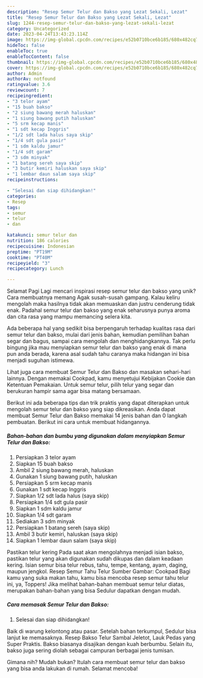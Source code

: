 ```yaml
---
description: "Resep Semur Telur dan Bakso yang Lezat Sekali, Lezat"
title: "Resep Semur Telur dan Bakso yang Lezat Sekali, Lezat"
slug: 1244-resep-semur-telur-dan-bakso-yang-lezat-sekali-lezat
category: Uncategorized
date: 2023-04-24T13:43:23.114Z
image: https://img-global.cpcdn.com/recipes/e52b0710bce6b185/680x482cq70/semur-telur-dan-bakso-foto-resep-utama.jpg
hideToc: false
enableToc: true
enableTocContent: false
thumbnail: https://img-global.cpcdn.com/recipes/e52b0710bce6b185/680x482cq70/semur-telur-dan-bakso-foto-resep-utama.jpg
cover: https://img-global.cpcdn.com/recipes/e52b0710bce6b185/680x482cq70/semur-telur-dan-bakso-foto-resep-utama.jpg
author: Admin
authorAv: notfound
ratingvalue: 3.6
reviewcount: 7
recipeingredient:
- "3 telor ayam"
- "15 buah bakso"
- "2 siung bawang merah haluskan"
- "1 siung bawang putih haluskan"
- "5 srm kecap manis"
- "1 sdt kecap Inggris"
- "1/2 sdt lada halus saya skip"
- "1/4 sdt gula pasir"
- "1 sdm kaldu jamur"
- "1/4 sdt garam"
- "3 sdm minyak"
- "1 batang sereh saya skip"
- "3 butir kemiri haluskan saya skip"
- "1 lembar daun salam saya skip"
recipeinstructions:

- "Selesai dan siap dihidangkan!"
categories:
- Resep
tags:
- semur
- telur
- dan

katakunci: semur telur dan 
nutrition: 186 calories
recipecuisine: Indonesian
preptime: "PT19M"
cooktime: "PT40M"
recipeyield: "3"
recipecategory: Lunch

---
```



Selamat Pagi Lagi mencari inspirasi resep semur telur dan bakso yang unik? Cara membuatnya memang Agak susah-susah gampang. Kalau keliru mengolah maka hasilnya tidak akan memuaskan dan justru cenderung tidak enak. Padahal semur telur dan bakso yang enak seharusnya punya aroma dan cita rasa yang mampu memancing selera kita.


Ada beberapa hal yang sedikit bisa berpengaruh terhadap kualitas rasa dari semur telur dan bakso, mulai dari jenis bahan, kemudian pemilihan bahan segar dan bagus, sampai cara mengolah dan menghidangkannya. Tak perlu bingung jika mau menyiapkan semur telur dan bakso yang enak di mana pun anda berada, karena asal sudah tahu caranya maka hidangan ini bisa menjadi suguhan istimewa.

Lihat juga cara membuat Semur Telur dan Bakso dan masakan sehari-hari lainnya. Dengan memakai Cookpad, kamu menyetujui Kebijakan Cookie dan Ketentuan Pemakaian. Untuk semur telur, pilih telur yang segar dan berukuran hampir sama agar bisa matang bersamaan.


Berikut ini ada beberapa tips dan trik praktis yang dapat diterapkan untuk mengolah semur telur dan bakso yang siap dikreasikan. Anda dapat membuat Semur Telur dan Bakso memakai 14 jenis bahan dan 0 langkah pembuatan. Berikut ini cara untuk membuat hidangannya.

<!--inarticleads1-->

##### Bahan-bahan dan bumbu yang digunakan dalam menyiapkan Semur Telur dan Bakso:

1. Persiapkan 3 telor ayam
1. Siapkan 15 buah bakso
1. Ambil 2 siung bawang merah, haluskan
1. Gunakan 1 siung bawang putih, haluskan
1. Persiapkan 5 srm kecap manis
1. Gunakan 1 sdt kecap Inggris
1. Siapkan 1/2 sdt lada halus (saya skip)
1. Persiapkan 1/4 sdt gula pasir
1. Siapkan 1 sdm kaldu jamur
1. Siapkan 1/4 sdt garam
1. Sediakan 3 sdm minyak
1. Persiapkan 1 batang sereh (saya skip)
1. Ambil 3 butir kemiri, haluskan (saya skip)
1. Siapkan 1 lembar daun salam (saya skip)


Pastikan telur kering Pada saat akan mengolahnya menjadi isian bakso, pastikan telur yang akan digunakan sudah dikupas dan dalam keadaan kering. Isian semur bisa telur rebus, tahu, tempe, kentang, ayam, daging, maupun jengkol. Resep Semur Tahu Telur Sumber Gambar: Cookpad Bagi kamu yang suka makan tahu, kamu bisa mencoba resep semur tahu telur ini, ya, Toppers! Jika melihat bahan-bahan membuat semur telur diatas, merupakan bahan-bahan yang bisa Sedulur dapatkan dengan mudah. 

<!--inarticleads2-->

##### Cara memasak Semur Telur dan Bakso:


1. Selesai dan siap dihidangkan!

Baik di warung kelontong atau pasar. Setelah bahan terkumpul, Sedulur bisa lanjut ke memasaknya. Resep Bakso Telur Sambal Jeletot, Lauk Pedas yang Super Praktis. Bakso biasanya disajikan dengan kuah berbumbu. Selain itu, bakso juga sering diolah sebagai campuran berbagai jenis tumisan. 

Gimana nih? Mudah bukan? Itulah cara membuat semur telur dan bakso yang bisa anda lakukan di rumah. Selamat mencoba!
